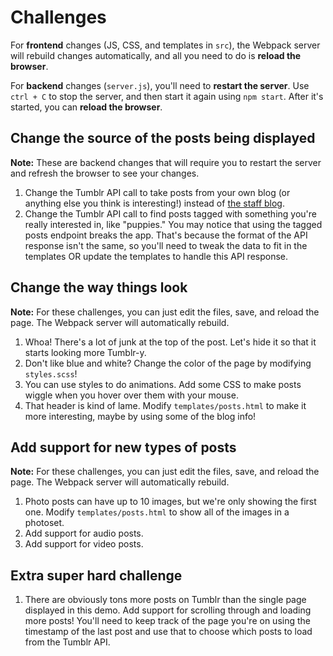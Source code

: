 # Challenges

For **frontend** changes (JS, CSS, and templates in `src`), the Webpack server will rebuild changes automatically, and all you need to do is **reload the browser**.

For **backend** changes (`server.js`), you'll need to **restart the server**. Use `ctrl + C` to stop the server, and then start it again using `npm start`. After it's started, you can **reload the browser**.

## Change the source of the posts being displayed

**Note:** These are backend changes that will require you to restart the server and refresh the browser to see your changes.

1. Change the Tumblr API call to take posts from your own blog (or anything else you think is interesting!) instead of [the staff blog](https://staff.tumblr.com).
2. Change the Tumblr API call to find posts tagged with something you're really interested in, like "puppies." You may notice that using the tagged posts endpoint breaks the app. That's because the format of the API response isn't the same, so you'll need to tweak the data to fit in the templates OR update the templates to handle this API response.

## Change the way things look

**Note:** For these challenges, you can just edit the files, save, and reload the page. The Webpack server will automatically rebuild.

1. Whoa! There's a lot of junk at the top of the post. Let's hide it so that it starts looking more Tumblr-y.
2. Don't like blue and white? Change the color of the page by modifying `styles.scss`!
3. You can use styles to do animations. Add some CSS to make posts wiggle when you hover over them with your mouse.
4. That header is kind of lame. Modify  `templates/posts.html` to make it more interesting, maybe by using some of the blog info!

## Add support for new types of posts

**Note:** For these challenges, you can just edit the files, save, and reload the page. The Webpack server will automatically rebuild.

1. Photo posts can have up to 10 images, but we're only showing the first one. Modify `templates/posts.html` to show all of the images in a photoset.
2. Add support for audio posts.
3. Add support for video posts.

## Extra super hard challenge

1. There are obviously tons more posts on Tumblr than the single page displayed in this demo. Add support for scrolling through and loading more posts! You'll need to keep track of the page you're on using the timestamp of the last post and use that to choose which posts to load from the Tumblr API.
